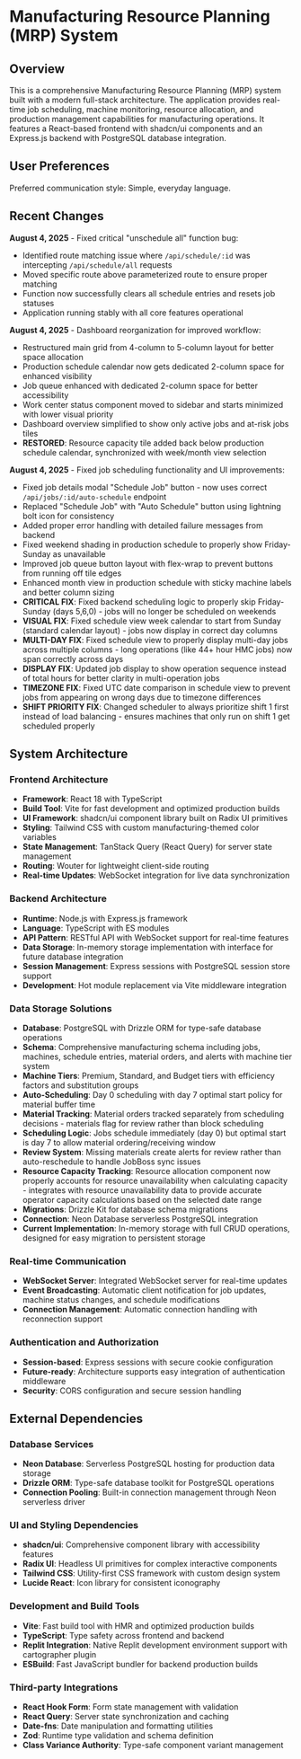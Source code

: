 # Manufacturing Resource Planning (MRP) System

## Overview

This is a comprehensive Manufacturing Resource Planning (MRP) system built with a modern full-stack architecture. The application provides real-time job scheduling, machine monitoring, resource allocation, and production management capabilities for manufacturing operations. It features a React-based frontend with shadcn/ui components and an Express.js backend with PostgreSQL database integration.

## User Preferences

Preferred communication style: Simple, everyday language.

## Recent Changes

**August 4, 2025** - Fixed critical "unschedule all" function bug:
- Identified route matching issue where `/api/schedule/:id` was intercepting `/api/schedule/all` requests
- Moved specific route above parameterized route to ensure proper matching
- Function now successfully clears all schedule entries and resets job statuses
- Application running stably with all core features operational

**August 4, 2025** - Dashboard reorganization for improved workflow:
- Restructured main grid from 4-column to 5-column layout for better space allocation
- Production schedule calendar now gets dedicated 2-column space for enhanced visibility
- Job queue enhanced with dedicated 2-column space for better accessibility
- Work center status component moved to sidebar and starts minimized with lower visual priority
- Dashboard overview simplified to show only active jobs and at-risk jobs tiles
- **RESTORED**: Resource capacity tile added back below production schedule calendar, synchronized with week/month view selection

**August 4, 2025** - Fixed job scheduling functionality and UI improvements:
- Fixed job details modal "Schedule Job" button - now uses correct `/api/jobs/:id/auto-schedule` endpoint
- Replaced "Schedule Job" with "Auto Schedule" button using lightning bolt icon for consistency
- Added proper error handling with detailed failure messages from backend
- Fixed weekend shading in production schedule to properly show Friday-Sunday as unavailable
- Improved job queue button layout with flex-wrap to prevent buttons from running off tile edges
- Enhanced month view in production schedule with sticky machine labels and better column sizing
- **CRITICAL FIX**: Fixed backend scheduling logic to properly skip Friday-Sunday (days 5,6,0) - jobs will no longer be scheduled on weekends
- **VISUAL FIX**: Fixed schedule view week calendar to start from Sunday (standard calendar layout) - jobs now display in correct day columns
- **MULTI-DAY FIX**: Fixed schedule view to properly display multi-day jobs across multiple columns - long operations (like 44+ hour HMC jobs) now span correctly across days
- **DISPLAY FIX**: Updated job display to show operation sequence instead of total hours for better clarity in multi-operation jobs
- **TIMEZONE FIX**: Fixed UTC date comparison in schedule view to prevent jobs from appearing on wrong days due to timezone differences
- **SHIFT PRIORITY FIX**: Changed scheduler to always prioritize shift 1 first instead of load balancing - ensures machines that only run on shift 1 get scheduled properly

## System Architecture

### Frontend Architecture
- **Framework**: React 18 with TypeScript
- **Build Tool**: Vite for fast development and optimized production builds
- **UI Framework**: shadcn/ui component library built on Radix UI primitives
- **Styling**: Tailwind CSS with custom manufacturing-themed color variables
- **State Management**: TanStack Query (React Query) for server state management
- **Routing**: Wouter for lightweight client-side routing
- **Real-time Updates**: WebSocket integration for live data synchronization

### Backend Architecture
- **Runtime**: Node.js with Express.js framework
- **Language**: TypeScript with ES modules
- **API Pattern**: RESTful API with WebSocket support for real-time features
- **Data Storage**: In-memory storage implementation with interface for future database integration
- **Session Management**: Express sessions with PostgreSQL session store support
- **Development**: Hot module replacement via Vite middleware integration

### Data Storage Solutions
- **Database**: PostgreSQL with Drizzle ORM for type-safe database operations
- **Schema**: Comprehensive manufacturing schema including jobs, machines, schedule entries, material orders, and alerts with machine tier system
- **Machine Tiers**: Premium, Standard, and Budget tiers with efficiency factors and substitution groups
- **Auto-Scheduling**: Day 0 scheduling with day 7 optimal start policy for material buffer time
- **Material Tracking**: Material orders tracked separately from scheduling decisions - materials flag for review rather than block scheduling
- **Scheduling Logic**: Jobs schedule immediately (day 0) but optimal start is day 7 to allow material ordering/receiving window
- **Review System**: Missing materials create alerts for review rather than auto-reschedule to handle JobBoss sync issues
- **Resource Capacity Tracking**: Resource allocation component now properly accounts for resource unavailability when calculating capacity - integrates with resource unavailability data to provide accurate operator capacity calculations based on the selected date range
- **Migrations**: Drizzle Kit for database schema migrations
- **Connection**: Neon Database serverless PostgreSQL integration
- **Current Implementation**: In-memory storage with full CRUD operations, designed for easy migration to persistent storage

### Real-time Communication
- **WebSocket Server**: Integrated WebSocket server for real-time updates
- **Event Broadcasting**: Automatic client notification for job updates, machine status changes, and schedule modifications
- **Connection Management**: Automatic connection handling with reconnection support

### Authentication and Authorization
- **Session-based**: Express sessions with secure cookie configuration
- **Future-ready**: Architecture supports easy integration of authentication middleware
- **Security**: CORS configuration and secure session handling

## External Dependencies

### Database Services
- **Neon Database**: Serverless PostgreSQL hosting for production data storage
- **Drizzle ORM**: Type-safe database toolkit for PostgreSQL operations
- **Connection Pooling**: Built-in connection management through Neon serverless driver

### UI and Styling Dependencies
- **shadcn/ui**: Comprehensive component library with accessibility features
- **Radix UI**: Headless UI primitives for complex interactive components
- **Tailwind CSS**: Utility-first CSS framework with custom design system
- **Lucide React**: Icon library for consistent iconography

### Development and Build Tools
- **Vite**: Fast build tool with HMR and optimized production builds
- **TypeScript**: Type safety across frontend and backend
- **Replit Integration**: Native Replit development environment support with cartographer plugin
- **ESBuild**: Fast JavaScript bundler for backend production builds

### Third-party Integrations
- **React Hook Form**: Form state management with validation
- **React Query**: Server state synchronization and caching
- **Date-fns**: Date manipulation and formatting utilities
- **Zod**: Runtime type validation and schema definition
- **Class Variance Authority**: Type-safe component variant management